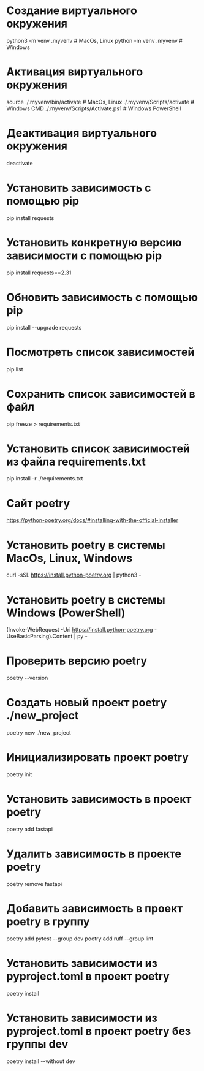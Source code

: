 # Создание виртуального окружения
python3 -m venv .myvenv  # MacOs, Linux
python -m venv .myvenv   # Windows

# Активация виртуального окружения
source ./.myvenv/bin/activate  # MacOs, Linux
./.myvenv/Scripts/activate    # Windows CMD
./.myvenv/Scripts/Activate.ps1    # Windows PowerShell

# Деактивация виртуального окружения
deactivate

# Установить зависимость с помощью pip 
pip install requests

# Установить конкретную версию зависимости с помощью pip 
pip install requests==2.31

# Обновить зависимость с помощью pip 
pip install --upgrade requests

# Посмотреть список зависимостей 
pip list

# Сохранить список зависимостей в файл
pip freeze > requirements.txt

# Установить список зависимостей из файла requirements.txt
pip install -r ./requirements.txt

# Сайт poetry
https://python-poetry.org/docs/#installing-with-the-official-installer

# Установить poetry в системы MacOs, Linux, Windows
curl -sSL https://install.python-poetry.org | python3 -

# Установить poetry в системы Windows (PowerShell)
(Invoke-WebRequest -Uri https://install.python-poetry.org -UseBasicParsing).Content | py -

# Проверить версию poetry
poetry --version

# Создать новый проект poetry ./new_project
poetry new ./new_project

# Инициализировать проект poetry 
poetry init

# Установить зависимость в проект poetry 
poetry add fastapi

# Удалить зависимость в проекте poetry 
poetry remove fastapi

# Добавить зависимость в проект poetry  в группу 
poetry add pytest --group dev
poetry add ruff --group lint

# Установить зависимости из pyproject.toml в проект poetry 
poetry install

# Установить зависимости из pyproject.toml в проект poetry без группы dev
poetry install --without dev